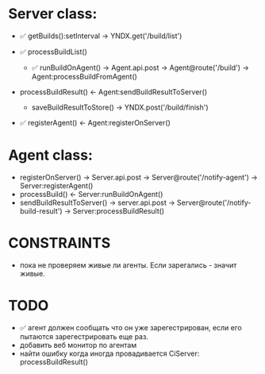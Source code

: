 
# Server class:

- ✅ getBuilds():setInterval -> YNDX.get('/build/list')
- ✅ processBuildList()
    - ✅ runBuildOnAgent() -> Agent.api.post -> Agent@route('/build') -> Agent:processBuildFromAgent()
- processBuildResult() <- Agent:sendBuildResultToServer()
    - saveBuildResultToStore() -> YNDX.post('/build/finish')

- ✅ registerAgent() <- Agent:registerOnServer()

# Agent class:

- registerOnServer() -> Server.api.post -> Server@route('/notify-agent') -> Server:registerAgent()
- processBuild() <- Server:runBuildOnAgent()
- sendBuildResultToServer() -> server.api.post -> Server@route('/notify-build-result') -> Server:processBuildResult()


# CONSTRAINTS

- пока не проверяем живые ли агенты. Если зарегались - значит живые. 

# TODO

- ✅ агент должен сообщать что он уже зарегестрирован, если его пытаются зарегестрировать еще раз.
- добавить веб монитор по агентам
- найти ошибку когда иногда провадивается CiServer: processBuildResult()
